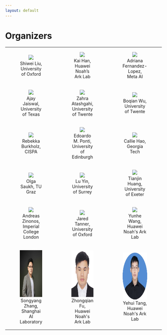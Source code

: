 ```yaml
---
layout: default
---
```


# Organizers

<!-- * Shiwei Liu
* Kai Han
* Adriana Fernandez-Lopez
* Ajay Jaiswal
* Zahra Atashgahi
* Boqian Wu
* Rebekka Burkholz
* Edoardo M. Ponti
* Cong Hao
* Olga Saukh
* Lu Yin
* Tianjin Huang
* Andreas Zinonos
* Jared Tanner
* Yunhe Wang -->

<table cellspacing="0" cellpadding="0" style="border-collapse: collapse;">
    <tr>
        <td style="text-align: center; border: none;">
        <figure><img src="assets/shiwei_liu.jpg" height="150"><figcaption>Shiwei Liu, University of Oxford</figcaption></figure></td>
        <td style="text-align: center; border: none;"><figure><img src="assets/kai_han.jpeg" height="150"><figcaption>Kai Han, Huawei Noah’s Ark Lab</figcaption></figure></td>
        <td style="text-align: center; border: none;"><figure><img src="assets/adriana.jpg" height="150"><figcaption>Adriana Fernandez-Lopez, Meta AI</figcaption></figure></td>
    </tr> 
    <tr>
        <td style="text-align: center; border: none;">
        <figure><img src="assets/ajay.jpeg" height="150"><figcaption>Ajay Jaiswal, University of Texas</figcaption></figure></td>
        <td style="text-align: center; border: none;"><figure><img src="assets/zahra.png" height="150"><figcaption>Zahra Atashgahi, University of Twente</figcaption></figure></td>
        <td style="text-align: center; border: none;"><figure><img src="assets/boqian.jpeg" height="150"><figcaption>Boqian Wu, University of Twente</figcaption></figure></td>
    </tr> 
        <tr>
        <td style="text-align: center; border: none;">
        <figure><img src="assets/rebekka.jpg" height="150"><figcaption>Rebekka Burkholz, CISPA</figcaption></figure></td>
        <td style="text-align: center; border: none;"><figure><img src="assets/edoardo.jpeg" height="150"><figcaption>Edoardo M. Ponti, University of Edinburgh</figcaption></figure></td>
        <td style="text-align: center; border: none;"><figure><img src="assets/callie.png" height="150"><figcaption>Callie Hao,  Georgia Tech</figcaption></figure></td>
    </tr> 
        <tr>
        <td style="text-align: center; border: none;">
        <figure><img src="assets/olga.png" height="150"><figcaption>Olga Saukh, TU Graz</figcaption></figure></td>
        <td style="text-align: center; border: none;"><figure><img src="assets/lu.jpeg" height="150"><figcaption>Lu Yin, University of Surrey</figcaption></figure></td>
        <td style="text-align: center; border: none;"><figure><img src="assets/tianjin.jpeg" height="150"><figcaption>Tianjin Huang,  University of Exeter</figcaption></figure></td>
    </tr> 
        <tr>
        <td style="text-align: center; border: none;">
        <figure><img src="assets/andreas.jpeg" height="150"><figcaption>Andreas Zinonos, Imperial College London</figcaption></figure></td>
        <td style="text-align: center; border: none;"><figure><img src="assets/jared.png" height="150"><figcaption>Jared Tanner, University of Oxford</figcaption></figure></td>
        <td style="text-align: center; border: none;"><figure><img src="assets/yunhe.jpg" height="150"><figcaption>Yunhe Wang, Huawei Noah's Ark Lab</figcaption></figure></td>
    </tr> 
    <tr>
        <td style="text-align: center; border: none;">
        <figure><img src="assets/zhangsongyang_2024.jpg" height="150"><figcaption>Songyang Zhang, Shanghai AI Laboratory</figcaption></figure></td>
        <td style="text-align: center; border: none;"><figure><img src="assets/Zhongqian_fu.jpg" height="150"><figcaption>Zhongqian Fu, Huawei Noah's Ark Lab</figcaption></figure></td>
        <td style="text-align: center; border: none;"><figure><img src="assets/yehui_tang.jpeg" height="150"><figcaption>Yehui Tang, Huawei Noah's Ark Lab</figcaption></figure></td>
    </tr> 
</table>
